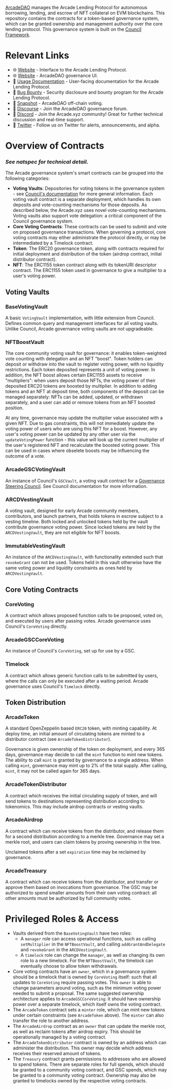 [ArcadeDAO](https://docs.arcadedao.xyz/docs) manages the Arcade Lending Protocol for autonomous borrowing, lending, and escrow of NFT collateral on EVM blockchains. This repository contains the contracts for a token-based governance system, which can be granted ownership and management authority over the core lending protocol. This governance system is built on the [Council Framework](https://github.com/delvtech/council-kit/wiki).

# Relevant Links

- 🌐 [Website](https://www.arcade.xyz) - Interface to the Arcade Lending Protocol.
- 🌐 [Website](https://arcadedao.xyz/) - ArcadeDAO governance UI.
- 📝 [Usage Documentation](https://docs.arcadedao.xyz/docs/protocol-overview) - User-facing documentation for the Arcade Lending Protocol.
- 🐛 [Bug Bounty](https://immunefi.com/bounty/arcade/) - Security disclosure and bounty program for the Arcade Lending Protocol.
- 💬 [Snapshot](https://snapshot.org/#/arcadedaoxyz.eth/) - ArcadeDAO off-chain voting.
- 💬 [Discourse](https://arcadedao.discourse.group/) - Join the ArcadeDAO governance forum.
- 💬 [Discord](https://discord.gg/arcadexyz) - Join the Arcade.xyz community! Great for further technical discussion and real-time support.
- 🔔 [Twitter](https://twitter.com/arcade_xyz) - Follow us on Twitter for alerts, announcements, and alpha.

# Overview of Contracts

### ___See natspec for technical detail.___

The Arcade governance system's smart contracts can be grouped into the following categories:

- __Voting Vaults__: Depositories for voting tokens in the governance system - see [Council's documentation](https://github.com/delvtech/council-kit/wiki/Voting-Vaults-Overview) for more general information. Each voting vault contract is a separate deployment, which handles its own deposits and vote-counting mechanisms for those deposits. As described below, the Arcade.xyz uses novel vote-counting mechanisms. Voting vaults also support vote delegation: a critical component of the Council governance system.
- __Core Voting Contracts__: These contracts can be used to submit and vote on proposed governance transactions. When governing a protocol, core voting contracts may either administrate the protocol directly, or may be intermediated by a Timelock contract.
- __Token__: The ERC20 governance token, along with contracts required for initial deployment and distribution of the token (airdrop contract, initial distributor contract).
- __NFT__: The ERC1155 token contract along with its tokenURI descriptor contract. The ERC1155 token used in governance to give a multiplier to a user's voting power.

## Voting Vaults

### BaseVotingVault

A basic `VotingVault` implementation, with little extension from Council. Defines common query
and management interfaces for all voting vaults. Unlike Council, Arcade governance voting vaults
are not upgradeable.
### NFTBoostVault

The core community voting vault for governance: it enables token-weighted vote counting with
delegation and an NFT "boost". Token holders can deposit or withdraw into the vault to
register voting power, with no liquidity restrictions. Each token deposited represents a
unit of voting power. In addition, the NFT boost allows certain ERC1155 assets to receive
"multipliers": when users deposit those NFTs, the voting power of their deposited ERC20
tokens are boosted by multiplier. In addition to adding tokens and an NFT at deposit time,
both components of the deposit can be managed separately: NFTs can be added, updated, or
withdrawn separately, and a user can add or remove tokens from an NFT boosted position.

At any time, governance may update the multiplier value associated with a given NFT. Due
to gas constraints, this will not immediately update the voting power of users who are
using this NFT for a boost. However, any user's voting power can be updated by any other
user via the `updateVotingPower` function - this value will look up the current multiplier
of the user's registered NFT and recalculate the boosted voting power. This can be used
in cases where obselete boosts may be influencing the outcome of a vote.

### ArcadeGSCVotingVault

An instance of Council's `GSCVault`, a voting vault contract for a
[Governance Steering Council](https://github.com/delvtech/council-kit/wiki/Governance-Steering-Council-(GSC)-Vault).
See Council documentation for more information.

### ARCDVestingVault

A voting vault, designed for early Arcade community members, contributors, and launch
partners, that holds tokens in escrow subject to a vesting timeline. Both locked and
unlocked tokens held by the vault contribute governance voting power. Since locked
tokens are held by the `ARCDVestingVault`, they are not eligible for NFT boosts.

### ImmutableVestingVault

An instance of the `ARCDVestingVault`, with functionality extended such that `revokeGrant`
can not be used. Tokens held in this vault otherwise have the same voting power
and liquidity constraints as ones held by `ARCDVestingVault`.

## Core Voting Contracts
### CoreVoting

A contract which allows proposed function calls to be proposed,
voted on, and executed by users after passing votes. Arcade
governance uses Council's `CoreVoting` directly.

### ArcadeGSCCoreVoting

An instance of Council's `CoreVoting`, set up for use by a GSC.

### Timelock

A contract which allows generic function calls to be submitted by users,
where the calls can only be executed after a waiting period. Arcade
governance uses Council's `Timelock` directly.

## Token Distribution

### ArcadeToken

A standard OpenZeppelin based `ERC20` token, with minting capability.
At deploy time, an initial amount of circulating tokens are minted
to a distributor contract (see `ArcadeTokenDistributor`).

Governance is given ownership of the token on deployment, and every 365 days,
governance may decide to call the `mint` function to mint new tokens. The
ability to call `mint` is granted by governance to a single address. When
calling `mint`, governance may mint up to 2% of the total supply. After calling,
`mint`, it may not be called again for 365 days.

### ArcadeTokenDistributor

A contract which receives the initial circulating supply of token, and will
send tokens to destinations representing distribution according to tokenomics.
This may include airdrop contracts or vesting vaults.

### ArcadeAirdrop

A contract which can receive tokens from the distributor, and release them
for a second distribution according to a merkle tree. Governance may set
a merkle root, and users can claim tokens by proving ownership in the tree.

Unclaimed tokens after a set `expiration` time may be reclaimed by governance.

### ArcadeTreasury

A contract which can receive tokens from the distributor, and transfer or
approve them based on invocations from governance. The GSC may be authorized
to spend smaller amounts from their own voting contract: all other amounts
must be authorized by full community votes.

# Privileged Roles & Access

* Vaults derived from the `BaseVotingVault` have two roles:
    * A `manager` role can access operational functions,
        such as calling `setMultiplier` in the `NFTBoostVault`,
        and calling `addGrantAndDelegate` and `revokeGrant`
        in the `ARCDVestingVault`.
    * A `timelock` role can change the `manager`, as well as changing
        its own role to a new timelock. For the `NFTBoostVault`, the
        timelock can eventually choose to allow token withdrawals.
* Core voting contracts have an `owner`, which in a governance
    system should be a timelock that is owned by `CoreVoting` itself:
    such that all updates to `CoreVoting` require passing votes. This
    `owner` is able to change parameters around voting, such as the
    minimum voting power needed to submit a proposal. The same suggested
    ownership architecture applies to `ArcadeGSCCoreVoting`: it should
    have ownership power over a separate timelock, which itself owns
    the voting contract.
* The `ArcadeToken` contract sets a `minter` role, which can mint new tokens
    under certain constraints (see `ArcadeToken` above). The `minter`
    can also transfer the role to another address.
* The `ArcadeAirdrop` contract as an `owner` that can update the merkle root,
    as well as reclaim tokens after airdrop expiry. This should be operationally
    managed by a voting contract.
* The `ArcadeTokenDistributor` contract is owned by an address which can administer
    the distribution. This owner may decide which address receives their reserved
    amount of tokens.
* The `Treasury` contract grants permissions to addresses who are allowed
    to spend tokens. There are separate roles for full spends, which should be granted
    to a community voting contract, and GSC spends, which may be granted to a community
    voting contract. Ownership may also be granted to timelocks owned by the respective
    voting contracts.
